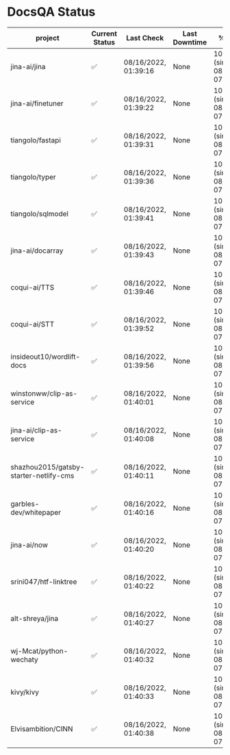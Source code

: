 # DocsQA Status

|               project                |Current Status|     Last Check     |Last Downtime|              % Uptime              |
|--------------------------------------|--------------|--------------------|-------------|------------------------------------|
|jina-ai/jina                          |✅            |08/16/2022, 01:39:16|None         |100.000 (since 08/15/2022, 07:09:42)|
|jina-ai/finetuner                     |✅            |08/16/2022, 01:39:22|None         |100.000 (since 08/15/2022, 07:09:42)|
|tiangolo/fastapi                      |✅            |08/16/2022, 01:39:31|None         |100.000 (since 08/15/2022, 07:09:42)|
|tiangolo/typer                        |✅            |08/16/2022, 01:39:36|None         |100.000 (since 08/15/2022, 07:09:42)|
|tiangolo/sqlmodel                     |✅            |08/16/2022, 01:39:41|None         |100.000 (since 08/15/2022, 07:09:42)|
|jina-ai/docarray                      |✅            |08/16/2022, 01:39:43|None         |100.000 (since 08/15/2022, 07:09:42)|
|coqui-ai/TTS                          |✅            |08/16/2022, 01:39:46|None         |100.000 (since 08/15/2022, 07:09:42)|
|coqui-ai/STT                          |✅            |08/16/2022, 01:39:52|None         |100.000 (since 08/15/2022, 07:09:42)|
|insideout10/wordlift-docs             |✅            |08/16/2022, 01:39:56|None         |100.000 (since 08/15/2022, 07:09:42)|
|winstonww/clip-as-service             |✅            |08/16/2022, 01:40:01|None         |100.000 (since 08/15/2022, 07:09:42)|
|jina-ai/clip-as-service               |✅            |08/16/2022, 01:40:08|None         |100.000 (since 08/15/2022, 07:09:42)|
|shazhou2015/gatsby-starter-netlify-cms|✅            |08/16/2022, 01:40:11|None         |100.000 (since 08/15/2022, 07:09:42)|
|garbles-dev/whitepaper                |✅            |08/16/2022, 01:40:16|None         |100.000 (since 08/15/2022, 07:09:42)|
|jina-ai/now                           |✅            |08/16/2022, 01:40:20|None         |100.000 (since 08/15/2022, 07:09:42)|
|srini047/htf-linktree                 |✅            |08/16/2022, 01:40:22|None         |100.000 (since 08/15/2022, 07:09:42)|
|alt-shreya/jina                       |✅            |08/16/2022, 01:40:27|None         |100.000 (since 08/15/2022, 07:09:42)|
|wj-Mcat/python-wechaty                |✅            |08/16/2022, 01:40:32|None         |100.000 (since 08/15/2022, 07:09:42)|
|kivy/kivy                             |✅            |08/16/2022, 01:40:33|None         |100.000 (since 08/15/2022, 07:09:42)|
|Elvisambition/CINN                    |✅            |08/16/2022, 01:40:38|None         |100.000 (since 08/15/2022, 07:09:42)|
